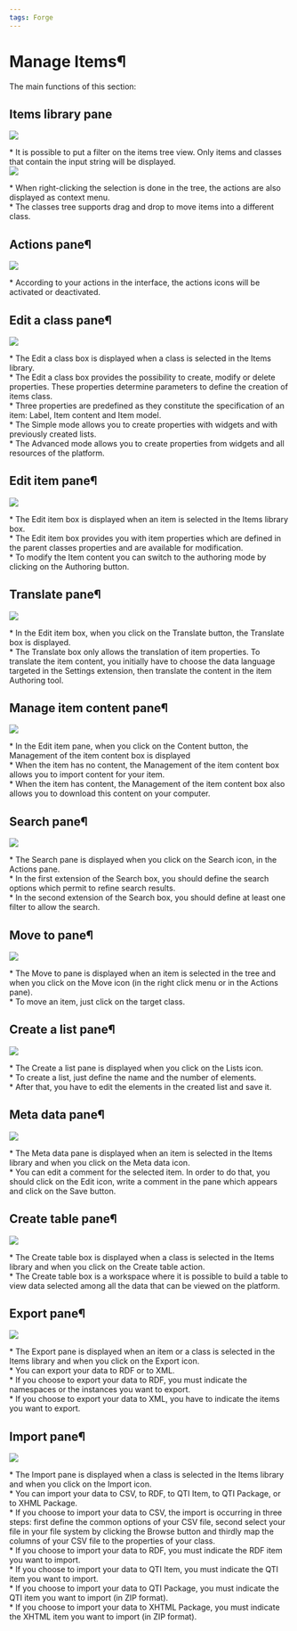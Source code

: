 ```yaml
---
tags: Forge
---
```


Manage Items¶
=============

The main functions of this section:

Items library pane
------------------

![](resources/items-library.png)

\* It is possible to put a filter on the items tree view. Only items and classes that contain the input string will be displayed.\
![](resources/Manage_items.jpeg)

\* When right-clicking the selection is done in the tree, the actions are also displayed as context menu.\
 \* The classes tree supports drag and drop to move items into a different class.

Actions pane¶
-------------

![](resources/items-actions.png)

\* According to your actions in the interface, the actions icons will be activated or deactivated.

Edit a class pane¶
------------------

![](resources/items-editclass.png)

\* The Edit a class box is displayed when a class is selected in the Items library.\
 \* The Edit a class box provides the possibility to create, modify or delete properties. These properties determine parameters to define the creation of items class.\
 \* Three properties are predefined as they constitute the specification of an item: Label, Item content and Item model.\
 \* The Simple mode allows you to create properties with widgets and with previously created lists.\
 \* The Advanced mode allows you to create properties from widgets and all resources of the platform.

Edit item pane¶
---------------

![](resources/items-edit.png)

\* The Edit item box is displayed when an item is selected in the Items library box.\
 \* The Edit item box provides you with item properties which are defined in the parent classes properties and are available for modification.\
 \* To modify the Item content you can switch to the authoring mode by clicking on the Authoring button.

Translate pane¶
---------------

![](resources/items-translate.png)

\* In the Edit item box, when you click on the Translate button, the Translate box is displayed.\
 \* The Translate box only allows the translation of item properties. To translate the item content, you initially have to choose the data language targeted in the Settings extension, then translate the content in the item Authoring tool.

Manage item content pane¶
-------------------------

![](resources/items-content.png)

\* In the Edit item pane, when you click on the Content button, the Management of the item content box is displayed\
 \* When the item has no content, the Management of the item content box allows you to import content for your item.\
 \* When the item has content, the Management of the item content box also allows you to download this content on your computer.

Search pane¶
------------

![](resources/items-search.png)

\* The Search pane is displayed when you click on the Search icon, in the Actions pane.\
 \* In the first extension of the Search box, you should define the search options which permit to refine search results.\
 \* In the second extension of the Search box, you should define at least one filter to allow the search.

Move to pane¶
-------------

![](resources/items-move.png)

\* The Move to pane is displayed when an item is selected in the tree and when you click on the Move icon (in the right click menu or in the Actions pane).\
 \* To move an item, just click on the target class.

Create a list pane¶
-------------------

![](resources/items-list.png)

\* The Create a list pane is displayed when you click on the Lists icon.\
 \* To create a list, just define the name and the number of elements.\
 \* After that, you have to edit the elements in the created list and save it.

Meta data pane¶
---------------

![](resources/items-metadata.png)

\* The Meta data pane is displayed when an item is selected in the Items library and when you click on the Meta data icon.\
 \* You can edit a comment for the selected item. In order to do that, you should click on the Edit icon, write a comment in the pane which appears and click on the Save button.

Create table pane¶
------------------

![](resources/items-createtable.png)

\* The Create table box is displayed when a class is selected in the Items library and when you click on the Create table action.\
 \* The Create table box is a workspace where it is possible to build a table to view data selected among all the data that can be viewed on the platform.

Export pane¶
------------

![](resources/items-export1.png)

\* The Export pane is displayed when an item or a class is selected in the Items library and when you click on the Export icon.\
 \* You can export your data to RDF or to XML.\
 \* If you choose to export your data to RDF, you must indicate the namespaces or the instances you want to export.\
 \* If you choose to export your data to XML, you have to indicate the items you want to export.

Import pane¶
------------

![](resources/items-import.png)

\* The Import pane is displayed when a class is selected in the Items library and when you click on the Import icon.\
 \* You can import your data to CSV, to RDF, to QTI Item, to QTI Package, or to XHML Package.\
 \* If you choose to import your data to CSV, the import is occurring in three steps: first define the common options of your CSV file, second select your file in your file system by clicking the Browse button and thirdly map the columns of your CSV file to the properties of your class.\
 \* If you choose to import your data to RDF, you must indicate the RDF item you want to import.\
 \* If you choose to import your data to QTI Item, you must indicate the QTI item you want to import.\
 \* If you choose to import your data to QTI Package, you must indicate the QTI item you want to import (in ZIP format).\
 \* If you choose to import your data to XHTML Package, you must indicate the XHTML item you want to import (in ZIP format).

